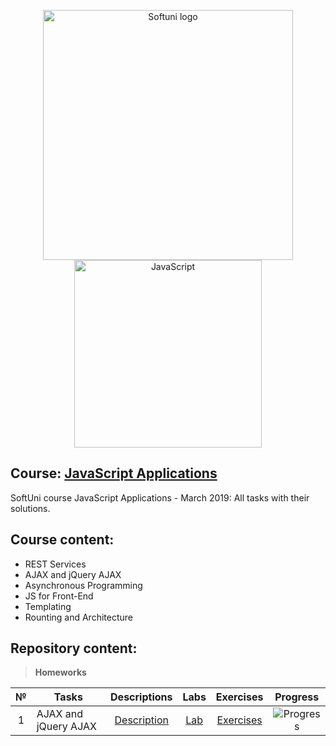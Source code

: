 <p align="center">
	<a href="https://softuni.bg/"><img src="https://www.jobs.bg/assets/logo/2017-09-01/b_6e048c01c340d967f2a6e540e9825d46.png" alt="Softuni logo" width="400" align="center"></a>
	<a href="https://www.javascript.com/"><img src="https://upload.wikimedia.org/wikipedia/commons/thumb/9/99/Unofficial_JavaScript_logo_2.svg/512px-Unofficial_JavaScript_logo_2.svg.png" alt="JavaScript" width="300" align="center"></a>
<p>

## Course: [JavaScript Applications](https://softuni.bg/trainings/2249/js-applications-march-2019)
SoftUni course JavaScript Applications - March 2019: All tasks with their solutions.

## Course content:
- REST Services
- AJAX and jQuery AJAX
- Asynchronous Programming
- JS for Front-End
- Templating
- Rounting and Architecture

## Repository content:

> **Homeworks**

№   |Tasks							|Descriptions																							| Labs																										| Exercises																													|Progress																													
:--:|-------------------------------|:-----------------------------------------------------------------------------------------------------:|:---------------------------------------------------------------------------------------------------------:|:-------------------------------------------------------------------------------------------------------------------------:|:-------------:
1	|AJAX and jQuery AJAX			|[Description](https://github.com/dobroslav-atanasov/JavaScript-Applications/tree/master/Resources)		|[Lab](https://github.com/dobroslav-atanasov/JavaScript-Applications/tree/master/01.AJAXAndJQueryAJAX-Lab)	|[Exercises](https://github.com/dobroslav-atanasov/JavaScript-Applications/tree/master/02.AJAXAndJQueryAJAX-Exercises)		|![Progress](http://progressed.io/bar/40)
